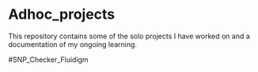 # Adhoc_projects
This repository contains some of the solo projects I have worked on and a documentation of my ongoing learning.

#SNP_Checker_Fluidigm